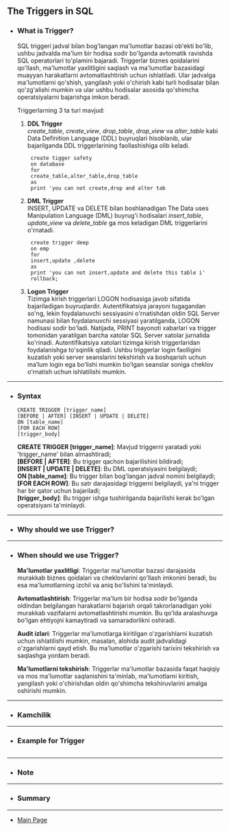 ## The Triggers in SQL

- ### What is Trigger?

  SQL triggeri jadval bilan bog'langan ma'lumotlar bazasi ob'ekti bo'lib, ushbu jadvalda ma'lum bir hodisa sodir bo'lganda avtomatik ravishda SQL operatorlari to'plamini bajaradi. Triggerlar biznes qoidalarini qo'llash, ma'lumotlar yaxlitligini saqlash va ma'lumotlar bazasidagi muayyan harakatlarni avtomatlashtirish uchun ishlatiladi. Ular jadvalga ma'lumotlarni qo'shish, yangilash yoki o'chirish kabi turli hodisalar bilan qo'zg'alishi mumkin va ular ushbu hodisalar asosida qo'shimcha operatsiyalarni bajarishga imkon beradi.

  Triggerlarning 3 ta turi mavjud:

  1. **DDL Trigger**<br>
     _create_table_, _create_view_, _drop_table_, _drop_view_ va _alter_table_ kabi Data Definition Language (DDL) buyruqlari hisoblanib, ular bajarilganda DDL triggerlarining faollashishiga olib keladi.

     ```
      create tigger safety
      on database
      for
      create_table,alter_table,drop_table
      as
      print 'you can not create,drop and alter tab
     ```

  2. **DML Trigger**<br>
     INSERT, UPDATE va DELETE bilan boshlanadigan The Data uses Manipulation Language (DML) buyrug'i hodisalari _insert_table_, _update_view_ va _delete_table_ ga mos keladigan DML triggerlarini o'rnatadi.

     ```
      create trigger deep
      on emp
      for
      insert,update ,delete
      as
      print 'you can not insert,update and delete this table i'
      rollback;
     ```

  3. **Logon Trigger**<br>
     Tizimga kirish triggerlari LOGON hodisasiga javob sifatida bajariladigan buyruqlardir. Autentifikatsiya jarayoni tugagandan so'ng, lekin foydalanuvchi sessiyasini o'rnatishdan oldin SQL Server namunasi bilan foydalanuvchi sessiyasi yaratilganda, LOGON hodisasi sodir bo'ladi. Natijada, PRINT bayonoti xabarlari va trigger tomonidan yaratilgan barcha xatolar SQL Server xatolar jurnalida ko'rinadi. Autentifikatsiya xatolari tizimga kirish triggerlaridan foydalanishga to'sqinlik qiladi. Ushbu triggerlar login faolligini kuzatish yoki server seanslarini tekshirish va boshqarish uchun maʼlum login ega boʻlishi mumkin boʻlgan seanslar soniga cheklov oʻrnatish uchun ishlatilishi mumkin.

<hr>

- ### Syntax

  ```
  CREATE TRIGGER [trigger_name]
  [BEFORE | AFTER] [INSERT | UPDATE | DELETE]
  ON [table_name]
  [FOR EACH ROW]
  [trigger_body]
  ```

  **CREATE TRIGGER [trigger_name]**: Mavjud triggerni yaratadi yoki 'trigger_name' bilan almashtiradi;<br>
  **[BEFORE | AFTER]**: Bu trigger qachon bajarilishini bildiradi;<br>
  **[INSERT | UPDATE | DELETE]**: Bu DML operatsiyasini belgilaydi;<br>
  **ON [table_name]**: Bu trigger bilan bog'langan jadval nomini belgilaydi;<br>
  **[FOR EACH ROW]**: Bu satr darajasidagi triggerni belgilaydi, ya'ni trigger har bir qator uchun bajariladi;<br>
  **[trigger_body]**: Bu trigger ishga tushirilganda bajarilishi kerak bo'lgan operatsiyani ta'minlaydi.

<hr>

- ### Why should we use Trigger?

<hr>

- ### When should we use Trigger?

  **Ma'lumotlar yaxlitligi**: Triggerlar ma'lumotlar bazasi darajasida murakkab biznes qoidalari va cheklovlarini qo'llash imkonini beradi, bu esa ma'lumotlarning izchil va aniq bo'lishini ta'minlaydi.

  **Avtomatlashtirish**: Triggerlar ma'lum bir hodisa sodir bo'lganda oldindan belgilangan harakatlarni bajarish orqali takrorlanadigan yoki murakkab vazifalarni avtomatlashtirishi mumkin. Bu qo'lda aralashuvga bo'lgan ehtiyojni kamaytiradi va samaradorlikni oshiradi.

  **Audit izlari**: Triggerlar ma'lumotlarga kiritilgan o'zgarishlarni kuzatish uchun ishlatilishi mumkin, masalan, alohida audit jadvalidagi o'zgarishlarni qayd etish. Bu ma'lumotlar o'zgarishi tarixini tekshirish va saqlashga yordam beradi.

  **Ma'lumotlarni tekshirish**: Triggerlar ma'lumotlar bazasida faqat haqiqiy va mos ma'lumotlar saqlanishini ta'minlab, ma'lumotlarni kiritish, yangilash yoki o'chirishdan oldin qo'shimcha tekshiruvlarini amalga oshirishi mumkin.

<hr>

- ### Kamchilik

<hr>

- ### Example for Trigger

  ```

  ```

<hr>

- ### Note

<hr>

- ### Summary

<hr>

- [Main Page](https://github.com/Al1yev/my-wiki/tree/main)
